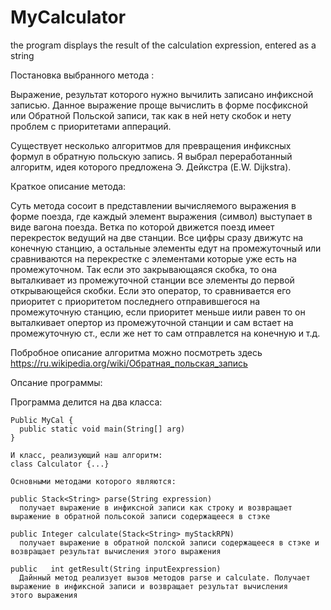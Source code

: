 # MyCalculator
the program displays the result of the calculation expression, entered as a string

Постановка выбранного метода :

  Выражение, результат которого нужно вычилить записано инфиксной записью. Данное выражение проще вычислить в форме посфиксной или Обратной Польской записи, так как в ней нету скобок и нету проблем с приоритетами аппераций.
  
  Существует несколько алгоритмов для превращения инфиксных формул в обратную польскую запись. Я выбрал переработанный алгоритм, идея которого предложена Э. Дейкстра (E.W. Dijkstra). 
  
Краткое описание метода:

  Суть метода сосоит в представлении вычисляемого выражения в форме поезда, где каждый элемент выражения (символ) выступает в виде вагона поезда. Ветка по которой движется поезд имеет перекресток ведущий на две станции. Все цифры сразу движутс на конечную станцию, а остальные элементы едут на промежуточный или сравниваются на перекрестке с элементами которые уже есть на промежуточном. Так если это закрывающаяся скобка, то она выталкивает из промежуточной станции все элементы до первой открывающейся скобки. Если это оператор, то сравнивается его приоритет с приоритетом последнего отправившегося на промежуточную станцию, если приоритет меньше иили равен то он выталкивает опертор из промежуточной станции и сам встает на промежуточную ст., если же нет то сам отправлется на конечную и т.д.
  
  Побробное описание алгоритма можно посмотреть здесь https://ru.wikipedia.org/wiki/Обратная_польская_запись
  
Опсание программы:

  Программа делится на два класса:
  
    Public MyCal {
      public static void main(String[] arg)
    }
    
    И класс, реализующий наш алгоритм:
    class Calculator {...}
    
    Основными методами которого являются:
    
    public Stack<String> parse(String expression)
      получает выражение в инфиксной записи как строку и возвращает выражение в обратной польсокой записи содержащееся в стэке
  
    public Integer calculate(Stack<String> myStackRPN)
      получает выражение в обратной полской записи содержащееся в стэке и возвращает результат вычисления этого выражения
  
    public   int getResult(String inputEexpression)
      Дайнный метод реализует вызов методов parse и calculate. Получает выражение в инфиксной записи и возвращает результат вычисления           этого выражения
